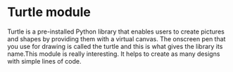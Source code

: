 # Turtle module
Turtle is a pre-installed Python library that enables users to create pictures and shapes by providing them with a virtual canvas. The onscreen pen that you use for drawing is called the turtle and this is what gives the library its name.This module is really interesting. It helps to create as many designs with simple lines of code.
